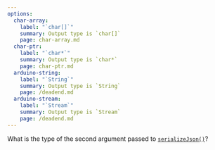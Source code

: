 ```yaml
---
options:
  char-array:
    label: "`char[]`"
    summary: Output type is `char[]`
    page: char-array.md
  char-ptr:
    label: "`char*`"
    summary: Output type is `char*`
    page: char-ptr.md
  arduino-string:
    label: "`String`"
    summary: Output type is `String`
    page: /deadend.md
  arduino-stream:
    label: "`Stream`"
    summary: Output type is `Stream`
    page: /deadend.md
---
```


What is the type of the second argument passed to [`serializeJson()`](/v7/api/json/serializejson/)?

